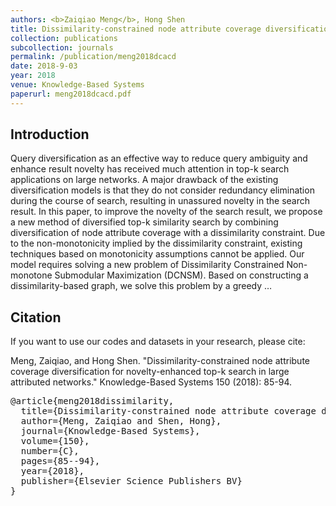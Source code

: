 ```yaml
---
authors: <b>Zaiqiao Meng</b>, Hong Shen
title: Dissimilarity-constrained node attribute coverage diversification for novelty-enhanced top-k search in large attributed networks
collection: publications
subcollection: journals
permalink: /publication/meng2018dcacd
date: 2018-9-03
year: 2018
venue: Knowledge-Based Systems
paperurl: meng2018dcacd.pdf
---
```



## Introduction

Query diversification as an effective way to reduce query ambiguity and enhance result novelty has received much attention in top-k search applications on large networks. A major drawback of the existing diversification models is that they do not consider redundancy elimination during the course of search, resulting in unassured novelty in the search result. In this paper, to improve the novelty of the search result, we propose a new method of diversified top-k similarity search by combining diversification of node attribute coverage with a dissimilarity constraint. Due to the non-monotonicity implied by the dissimilarity constraint, existing techniques based on monotonicity assumptions cannot be applied. Our model requires solving a new problem of Dissimilarity Constrained Non-monotone Submodular Maximization (DCNSM). Based on constructing a dissimilarity-based graph, we solve this problem by a greedy …

## Citation

If you want to use our codes and datasets in your research, please cite:
>
Meng, Zaiqiao, and Hong Shen. "Dissimilarity-constrained node attribute coverage diversification for novelty-enhanced top-k search in large attributed networks." Knowledge-Based Systems 150 (2018): 85-94.


<pre>
@article{meng2018dissimilarity,
  title={Dissimilarity-constrained node attribute coverage diversification for novelty-enhanced top-k search in large attributed networks},
  author={Meng, Zaiqiao and Shen, Hong},
  journal={Knowledge-Based Systems},
  volume={150},
  number={C},
  pages={85--94},
  year={2018},
  publisher={Elsevier Science Publishers BV}
}

</pre>